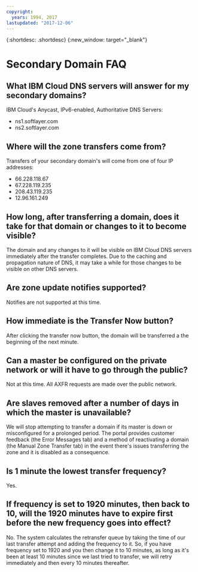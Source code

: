 ```yaml
---
copyright:
  years: 1994, 2017
lastupdated: "2017-12-06"
---
```


{:shortdesc: .shortdesc}
{:new_window: target="_blank"}

# Secondary Domain FAQ

## What IBM Cloud DNS servers will answer for my secondary domains?

IBM Cloud's Anycast, IPv6-enabled, Authoritative DNS Servers:

 * ns1.softlayer.com
 * ns2.softlayer.com

## Where will the zone transfers come from?

Transfers of your secondary domain's will come from one of four IP addresses:

  * 66.228.118.67
  * 67.228.119.235
  * 208.43.119.235
  * 12.96.161.249

## How long, after transferring a domain, does it take for that domain or changes to it to become visible?

The domain and any changes to it will be visible on IBM Cloud DNS servers immediately after the transfer completes. Due to the caching and propagation nature of DNS, it may take a while for those changes to be visible on other DNS servers.  

## Are zone update notifies supported?

Notifies are not supported at this time.

## How immediate is the Transfer Now button?

After clicking the transfer now button, the domain will be transferred a the beginning of the next minute.

## Can a master be configured on the private network or will it have to go through the public?

Not at this time. All AXFR requests are made over the public network.

## Are slaves removed after a number of days in which the master is unavailable?

We will stop attempting to transfer a domain if its master is down or misconfigured for a prolonged period.  The portal provides customer feedback (the Error Messages tab) and a method of reactivating  a domain (the Manual Zone Transfer tab) in the event there's issues transferring the zone and it is disabled as a consequence.

## Is 1 minute the lowest transfer frequency?

Yes.

## If frequency is set to 1920 minutes, then back to 10, will the 1920 minutes have to expire first before the new frequency goes into effect?

No. The system calculates the retransfer queue by taking the time of our last transfer attempt and adding the frequency to it.  So, if you have frequency set to 1920 and you then change it to 10 minutes, as long as it's been at least 10 minutes since we last tried to transfer, we will retry immediately and then every 10 minutes thereafter.
